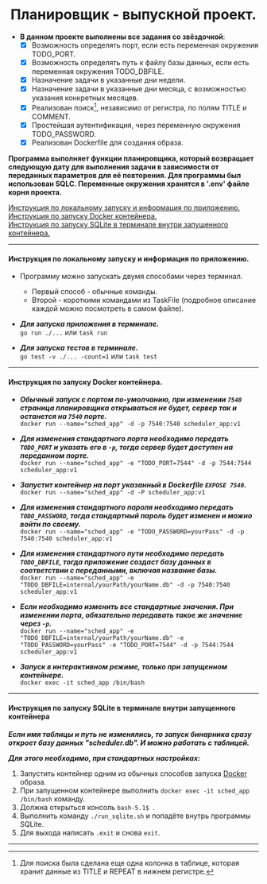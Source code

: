 <div align="center"> <h1 align="center"> Планировщик - выпускной проект. </h1> </div>

- __В данном проекте выполнены все задания со звёздочкой__:
    - [x] Возможность определять порт, если есть переменная окружения TODO_PORT.
    - [x] Возможность определять путь к файлу базы данных, если есть переменная окружения TODO_DBFILE.
    - [x] Назначение задачи в указанные дни недели.
    - [x] Назначение задачи в указанные дни месяца, с возможностью указания конкретных месяцев.
    - [x] Реализован поиск[^1], независимо от регистра, по полям TITLE и COMMENT.
    - [x] Простейшая аутентификация, через переменную окружения TODO_PASSWORD.
    - [x] Реализован Dockerfile для создания образа.

__Программа выполняет функции планировщика, который возвращает следующую дату для выполнения задачи в зависимости от переданных параметров для её повторения. 
Для программы был использован SQLC.
Переменные окружения хранятся в '.env' файле корня проекта.__

[Инструкция по локальному запуску и информация по приложению.](#local)\
[Инструкция по запуску Docker контейнера.](#docker)\
[Инструкция по запуску SQLite в терминале внутри запущенного контейнера.](#sqlite)

***
#### Инструкция по локальному запуску и информация по приложению.
<a name="local"></a>
- Программу можно запускать двумя способами через терминал.
    - Первый способ - обычные команды. 
    - Второй - короткими командами из TaskFile (подробное описание каждой можно посмотреть в самом файле).

- ___Для запуска приложения в терминале.___\
```go run ./...``` или ```task run```
- ___Для запуска тестов в терминале.___\
```go test -v ./... -count=1``` или ```task test```



***
#### Инструкция по запуску Docker контейнера.
<a name="docker"></a>
- ___Обычный запуск с портом по-умолчанию, при изменении ```7540``` страница планировщика открываться не будет, сервер так и останется на ```7540``` порте.___\
```docker run --name="sched_app" -d -p 7540:7540 scheduler_app:v1```

- ___Для изменения стандартного порта необходимо передать ```TODO_PORT``` и указать его в ```-p```, тогда сервер будет доступен на переданном порте.___\
```docker run --name="sched_app" -e "TODO_PORT=7544" -d -p 7544:7544 scheduler_app:v1```

- ___Запустит контейнер на порт указанный в Dockerfile ```EXPOSE 7540```.___\
```docker run --name="sched_app" -d -P scheduler_app:v1```

- ___Для изменения стандартного пароля необходимо передать ```TODO_PASSWORD```, тогда стандартный пароль будет изменен и можно войти по своему.___\
```docker run --name="sched_app" -e "TODO_PASSWORD=yourPass" -d -p 7540:7540 scheduler_app:v1```

- ___Для изменения стандартного пути необходимо передать ```TODO_DBFILE```, тогда приложение создаст базу данных в соответствии с переданными, включая название базы.___\
```docker run --name="sched_app" -e "TODO_DBFILE=internal/yourPath/yourName.db" -d -p 7540:7540 scheduler_app:v1```

- ___Если необходимо изменить все стандартные значения. При изменении порта, обязательно передавать такое же значение через ```-p```.___\
```docker run --name="sched_app" -e "TODO_DBFILE=internal/yourPath/yourName.db" -e "TODO_PASSWORD=yourPass" -e "TODO_PORT=7544" -d -p 7544:7544 scheduler_app:v1```

- ___Запуск в интерактивном режиме, только при запущенном контейнере.___\
```docker exec -it sched_app /bin/bash```

***
#### Инструкция по запуску SQLite в терминале внутри запущенного контейнера
<a name="sqlite"></a>
___Если имя таблицы и путь не изменялись, то запуск бинарника сразу откроет базу данных "scheduler.db". И можно работать с таблицей.___

___Для этого необходимо, при стандартных настройках:___
1. Запустить контейнер одним из обычных способов запуска [Docker](#docker) образа.
2. При запущенном контейнере выполнить ```docker exec -it sched_app /bin/bash``` команду.
3. Должна открыться консоль ```bash-5.1$ ```.
4. Выполнить команду ```./run_sqlite.sh``` и попадёте внутрь программы SQLite.
5. Для выхода написать ```.exit``` и снова ```exit```.

***

[^1]: Для поиска была сделана еще одна колонка в таблице, которая хранит данные из TITLE и REPEAT в нижнем регистре.